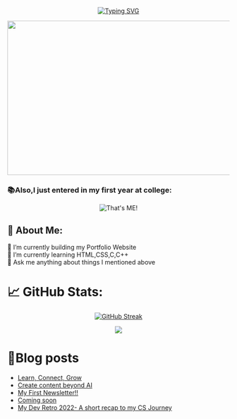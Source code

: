 <div align="center">

[![Typing SVG](https://readme-typing-svg.herokuapp.com?font=Fira+Code&pause=1000&width=435&lines=%F0%9F%91%8BHello+there+Visitor!;%E2%9C%A8Welcome+to+my+Github+Profile;I+am+Harsh+Khandelwal;India's+Least+Eligible+Coder%F0%9F%91%A8%E2%80%8D%F0%9F%92%BB;%F0%9F%93%A2Click+to+view+my+Linkedin+Profile)](https://www.linkedin.com/in/harshkhandelwal18/) 

<div>
<img width="750" height="350" src="https://user-images.githubusercontent.com/109679233/192133690-9e884a50-4b7c-41be-af04-a989947c455e.gif">

</div>
</div>


###  📚Also,I just entered in my first year at college:
<div align ="center">

![That's ME!](https://user-images.githubusercontent.com/109679233/188179680-bfafcd1d-c7de-4b4e-8098-aac21829fbed.png)
</div>


<h2>💫 About Me:</h2>
🔭 I’m currently building my Portfolio Website<br>🌱 I’m currently learning HTML,CSS,C,C++<br>💬 Ask me anything about things I mentioned above<br> 

# 📈 GitHub Stats:
<div align="center">

[![GitHub Streak](https://github-readme-streak-stats.herokuapp.com?user=harsh007-github&theme=tokyonight&border_radius=35)](https://git.io/streak-stats)

</div>

<div align="center">

![](https://komarev.com/ghpvc/?username=harsh007-github)

</div>

# 📝Blog posts
<!-- BLOG-POST-LIST:START -->
- [Learn, Connect, Grow](https://harshmax.substack.com/p/learn-connect-grow)
- [Create content beyond AI](https://harshmax.substack.com/p/create-content-beyond-ai)
- [My First Newsletter!!](https://harshmax.substack.com/p/my-first-newsletter)
- [Coming soon](https://harshmax.substack.com/p/coming-soon)
- [My Dev Retro 2022- A short recap to my CS Journey](https://harshmax.substack.com/p/my-dev-retro-2022-a-short-recap-to-my-cs-journey)
<!-- BLOG-POST-LIST:END -->
